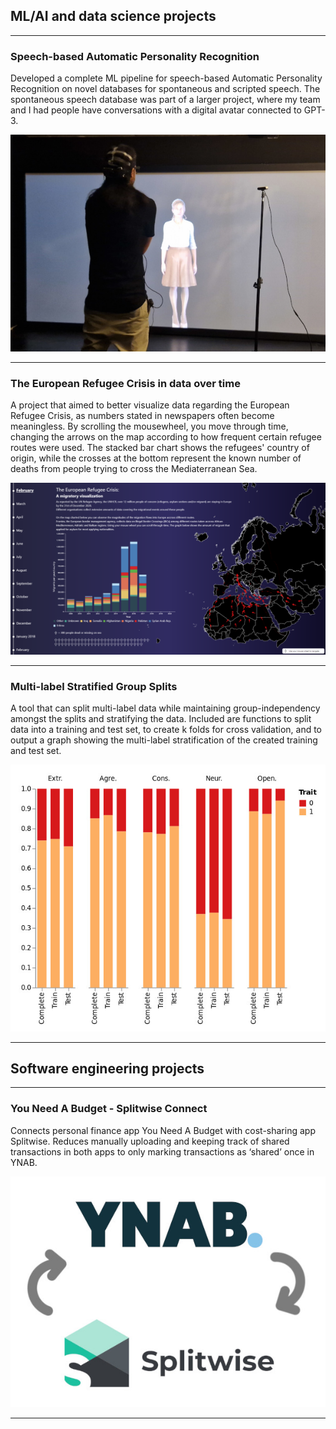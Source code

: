 ## ML/AI and data science projects

---

### Speech-based Automatic Personality Recognition

Developed a complete ML pipeline for speech-based Automatic Personality Recognition on novel databases for spontaneous and scripted speech. The spontaneous speech database was part of a larger project, where my team and I had people have conversations with a digital avatar connected to GPT-3.

<img src="images/experiment_crop.jpg?raw=true"/>

---

### The European Refugee Crisis in data over time

A project that aimed to better visualize data regarding the European Refugee Crisis, as numbers stated in newspapers often become meaningless. By scrolling the mousewheel, you move through time, changing the arrows on the map according to how frequent certain refugee routes were used. The stacked bar chart shows the refugees' country of origin, while the crosses at the bottom represent the known number of deaths from people trying to cross the Mediaterranean Sea.

<img src="images/european-refugee-crisis.png?raw=true"/>

---

### Multi-label Stratified Group Splits

A tool that can split multi-label data while maintaining group-independency amongst the splits and stratifying the data. Included are functions to split data into a training and test set, to create k folds for cross validation, and to output a graph showing the multi-label stratification of the created training and test set.

<img src="images/multilabel-stratified-group-split.jpg?raw=true"/>

---

## Software engineering projects

---

### You Need A Budget - Splitwise Connect

Connects personal finance app You Need A Budget with cost-sharing app Splitwise. 
Reduces manually uploading and keeping track of shared transactions in both apps to only marking transactions as ‘shared’ once in YNAB.

<img src="images/ynab-splitwise.jpg?raw=true"/>

---




